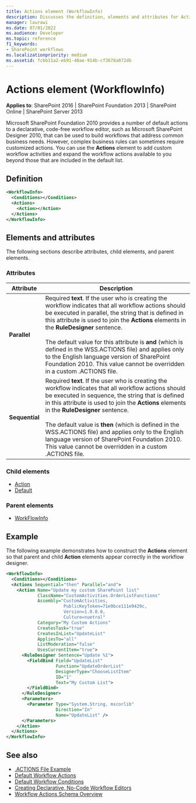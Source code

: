 ```yaml
---
title: Actions element (WorkflowInfo)
description: Discusses the definition, elements and attributes for Actions element (WorkflowInfo) which can be used to build workflows that address business needs.
manager: laurawi
ms.date: 07/01/2022
ms.audience: Developer
ms.topic: reference
f1_keywords:
- SharePoint workflows
ms.localizationpriority: medium
ms.assetid: fcbb11a2-eb91-40ae-914b-cf3678a072db
---
```


# Actions element (WorkflowInfo)

**Applies to**: SharePoint 2016 | SharePoint Foundation 2013 | SharePoint Online | SharePoint Server 2013

Microsoft SharePoint Foundation 2010 provides a number of default actions to a declarative, code-free workflow editor, such as Microsoft SharePoint Designer 2010, that can be used to build workflows that address common business needs. However, complex business rules can sometimes require customized actions. You can use the **Actions** element to add custom workflow activities and expand the workflow actions available to you beyond those that are included in the default list.

## Definition

```XML
<WorkflowInfo>
  <Conditions></Conditions>
  <Actions>
    <Action></Action>
  </Actions>
</WorkflowInfo>
```

## Elements and attributes

The following sections describe attributes, child elements, and parent elements.

### Attributes
|   Attribute    |                                                                                                                                                                                                                                               Description                                                                                                                                                                                                                                                |
| -------------- | -------------------------------------------------------------------------------------------------------------------------------------------------------------------------------------------------------------------------------------------------------------------------------------------------------------------------------------------------------------------------------------------------------------------------------------------------------------------------------------------------------- |
| **Parallel**   | Required **text**. If the user who is creating the workflow indicates that all workflow actions should be executed in parallel, the string that is defined in this attribute is used to join the **Actions** elements in the **RuleDesigner** sentence.<br /><br />The default value for this attribute is **and** (which is defined in the WSS.ACTIONS file) and applies only to the English language version of SharePoint Foundation 2010. This value cannot be overridden in a custom .ACTIONS file. |
| **Sequential** | Required **text**. If the user who is creating the workflow indicates that all workflow actions should be executed in sequence, the string that is defined in this attribute is used to join the **Actions** elements in the **RuleDesigner** sentence.<br /><br />The default value is **then** (which is defined in the WSS.ACTIONS file) and applies only to the English language version of SharePoint Foundation 2010. This value cannot be overridden in a custom .ACTIONS file.                   |

### Child elements


- [Action](action-element-workflowinfo.md)
- [Default](default-element-workflowinfo.md)

### Parent elements

- [WorkFlowInfo](workflowinfo-element-workflowinfo.md)

## Example

The following example demonstrates how to construct the **Actions** element so that parent and child **Action** elements appear correctly in the workflow designer.

```XML
<WorkflowInfo>
  <Conditions></Conditions>
  <Actions Sequential="then" Parallel="and">
    <Action Name="Update my custom SharePoint list"
            ClassName="CustomActivities.OrderListFunctions"
            Assembly="CustomActivities,
                      PublicKeyToken=71e9bce111e9429c,
                      Version=1.0.0.0,
                      Culture=nuetral"
            Category="My Custom Actions"
            CreatesTask="true"
            CreatesInList="UpdateList"
            AppliesTo="all"
            ListModeration="false"
            UsesCurrentItem="true">
      <RuleDesigner Sentence="Update %1">
        <FieldBind Field="UpdateList"
                   Function="UpdateOrderList"
                   DesignerType="ChooseListItem"
                   ID="1"
                   Text="My Custom List">
        </FieldBind>
      </RuleDesigner>
      <Parameters>
        <Parameter Type="System.String, mscorlib"
                   Direction="In"
                   Name="UpdateList" />
      </Parameters>
    </Action>
  </Actions>
</WorkflowInfo>
```

## See also

- [.ACTIONS File Example](actions-file-example-workflowinfo.md)
- [Default Workflow Actions](default-workflow-actions-workflowinfo.md)
- [Default Workflow Conditions](default-workflow-conditions-workflowinfo.md)
- [Creating Declarative, No-Code Workflow Editors](https://msdn.microsoft.com/library/60dfda8d-e724-4d7d-9578-aa239c362dcf(Office.15).aspx)
- [Workflow Actions Schema Overview](https://msdn.microsoft.com/library/25da07cb-b228-43f2-9cdf-c8c71c3eabbb(Office.15).aspx)
